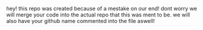 hey! this repo was created because of a mestake on our end! dont worry we will merge your code into the actual repo that this was ment to be. we will also have your github name commented into the file aswell!
